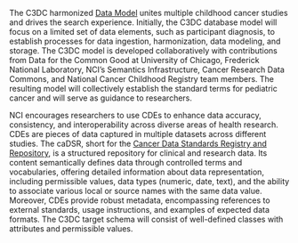 The C3DC harmonized [Data Model](https://cadsr.cancer.gov/onedata/Home.jsp) unites multiple childhood cancer studies and drives the search experience. Initially, the C3DC database model will focus on a limited set of data elements, such as participant diagnosis, to establish processes for data ingestion, harmonization, data modeling, and storage. The C3DC model is developed collaboratively with contributions from Data for the Common Good at University of Chicago, Frederick National Laboratory, NCI’s Semantics Infrastructure, Cancer Research Data Commons, and National Cancer Childhood Registry team members. The resulting model will collectively establish the standard terms for pediatric cancer and will serve as guidance to researchers.

NCI encourages researchers to use CDEs to enhance data accuracy, consistency, and interoperability across diverse areas of health research. CDEs are pieces of data captured in multiple datasets across different studies. The caDSR, short for the [Cancer Data Standards Registry and Repository](https://cadsr.cancer.gov/onedata/Home.jsp), is a structured repository for clinical and research data. Its content semantically defines data through controlled terms and vocabularies, offering detailed information about data representation, including permissible values, data types (numeric, date, text), and the ability to associate various local or source names with the same data value. Moreover, CDEs provide robust metadata, encompassing references to external standards, usage instructions, and examples of expected data formats. The C3DC target schema will consist of well-defined classes with attributes and permissible values.
